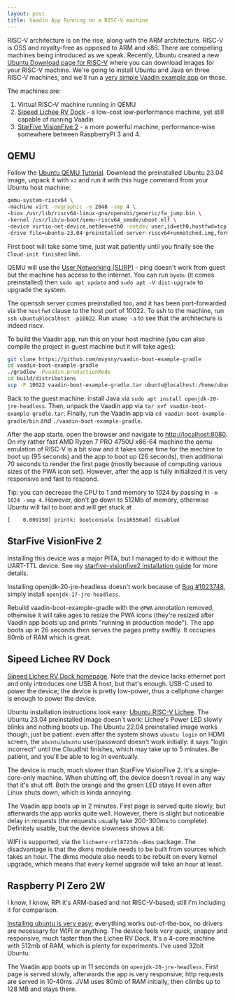 ```yaml
---
layout: post
title: Vaadin App Running on a RISC-V machine
---
```


RISC-V architecture is on the rise, along with the ARM architecture. RISC-V is
OSS and royalty-free as opposed to ARM and x86. There
are compelling machines being introduced as we speak. Recently, Ubuntu
created a new [Ubuntu Download page for RISC-V](https://ubuntu.com/download/risc-v)
where you can download images for your RISC-V machine. We're going to install Ubuntu and Java on
three RISC-V machines, and we'll run a [very simple Vaadin example app](https://github.com/mvysny/vaadin-boot-example-gradle) on those.

The machines are:

1. Virtual RISC-V machine running in QEMU
2. [Sipeed Lichee RV Dock](https://wiki.sipeed.com/hardware/en/lichee/RV/Dock.html) - a low-cost low-performance
   machine, yet still capable of running Vaadin
3. [StarFive VisionFive 2](https://www.starfivetech.com/en/site/boards) - a more powerful machine, performance-wise
   somewhere between RaspberryPI 3 and 4.

## QEMU

Follow the [Ubuntu QEMU Tutorial](https://wiki.ubuntu.com/RISC-V/QEMU). Download the preinstalled Ubuntu 23.04
image, unpack it with `xz` and run it with this huge command from your Ubuntu host machine:

```bash
qemu-system-riscv64 \
-machine virt -nographic -m 2048 -smp 4 \
-bios /usr/lib/riscv64-linux-gnu/opensbi/generic/fw_jump.bin \
-kernel /usr/lib/u-boot/qemu-riscv64_smode/uboot.elf \
-device virtio-net-device,netdev=eth0 -netdev user,id=eth0,hostfwd=tcp::10022-:22,hostfwd=tcp::8080-:8080 \
-drive file=ubuntu-23.04-preinstalled-server-riscv64+unmatched.img,format=raw,if=virtio
```

First boot will take some time, just wait patiently until you finally see the `Cloud-init finished` line.

QEMU will use the [User Networking (SLIRP)](https://wiki.qemu.org/Documentation/Networking#User_Networking_(SLIRP)) -
ping doesn't work from guest but the machine has access to the internet. You can run `byobu`
(it comes preinstalled) then `sudo apt update` and `sudo apt -V dist-upgrade` to upgrade the system.

The openssh server comes preinstalled too, and it has been port-forwarded via the `hostfwd` clause
to the host port of 10022. To ssh to the machine, run `ssh ubuntu@localhost -p10022`.
Run `uname -a` to see that the architecture is indeed riscv.

To build the Vaadin app, run this on your host machine (you can also compile the project in guest machine but it will take ages):

```bash
git clone https://github.com/mvysny/vaadin-boot-example-gradle
cd vaadin-boot-example-gradle
./gradlew -Pvaadin.productionMode
cd build/distributions
scp -P 10022 vaadin-boot-example-gradle.tar ubuntu@localhost:/home/ubuntu/
```

Back to the guest machine: install Java via `sudo apt install openjdk-20-jre-headless`.
Then, unpack the Vaadin app via `tar xvf vaadin-boot-example-gradle.tar`.
Finally, run the Vaadin app via `cd vaadin-boot-example-gradle/bin` and `./vaadin-boot-example-gradle`.

After the app starts, open the browser and navigate to [http://localhost:8080](http://localhost:8080).
On my rather fast AMD Ryzen 7 PRO 4750U x86-64 machine the qemu emulation of RISC-V is a bit slow and it takes some time for the
mechine to boot up (95 seconds) and the app to boot up (26 seconds), then additional 70 seconds to render the first page
(mostly because of computing various sizes of the PWA icon set).
However, after the app is fully initialized it is very responsive and fast to respond.

Tip: you can decrease the CPU to 1 and memory to 1024 by passing in `-m 1024 -smp 4`.
However, don't go down to 512Mb of memory, otherwise Ubuntu will fail to boot and will get stuck at

```
[    0.009150] printk: bootconsole [ns16550a0] disabled
```

## StarFive VisionFive 2

Installing this device was a major PITA, but I managed to do it without the UART-TTL device.
See my [starfive-visionfive2 installation guide](../starfive-visionfive2/) for more details.

Installing openjdk-20-jre-headless doesn't work because of [Bug #1023748](https://groups.google.com/g/linux.debian.bugs.dist/c/-vfxBsw5fkg?pli=1),
simply install `openjdk-17-jre-headless`.

Rebuild vaadin-boot-example-gradle with the `@PWA` annotation removed, otherwise it will take ages to resize
the PWA icons (they're resized after Vaadin app boots up and prints "running in production mode").
The app boots up in 26 seconds then serves the pages pretty swiftly. It occupies 80mb of RAM which is great.

## Sipeed Lichee RV Dock

[Sipeed Lichee RV Dock homepage](https://wiki.sipeed.com/hardware/en/lichee/RV/Dock.html). Note that the
device lacks ethernet port and only introduces one USB A host, but that's enough. USB-C
used to power the device; the device is pretty low-power, thus a cellphone charger is enough to power the device.

Ubuntu installation instructions look easy: [Ubuntu RISC-V Lichee](https://wiki.ubuntu.com/RISC-V/LicheeRV).
The Ubuntu 23.04 preinstalled image doesn't work: Lichee's Power LED slowly blinks and nothing boots up.
The Ubuntu 22.04 preinstalled image works though, just be patient: even after the system shows
`ubuntu login` on HDMI screen, the `ubuntu`/`ubuntu` user/password doesn't work initially: it
says "login incorrect" until the CloudInit finishes, which may take up to 5 minutes. Be patient, and you'll be able
to log in eventually.

The device is much, much slower than StarFive VisionFive 2. It's a single-core-only machine.
When shutting off, the device doesn't reveal in any way that it's shut off. Both the orange
and the green LED stays lit even after Linux shuts down, which is kinda annoying.

The Vaadin app boots up in 2 minutes. First page is served quite slowly, but afterwards the app
works quite well. However, there is slight but noticeable delay in requests (the requests usually take 200-300ms to complete).
Definitely usable, but the device slowness shows a bit.

WIFI is supported, via the `licheerv-rtl8723ds-dkms` package. The disadvantage is that the
dkms module needs to be built from sources which takes an hour. The dkms module also needs
to be rebuilt on every kernel upgrade, which means that every kernel upgrade will take an hour at least.

## Raspberry PI Zero 2W

I know, I know, RPI it's ARM-based and not RISC-V-based; still I'm including it for comparison.

[Installing ubuntu is very easy](../raspberrypi-ubuntu/); everything works out-of-the-box, no drivers are necessary
for WIFI or anything. The device feels very quick, snappy and responsive, much faster than the Lichee RV Dock.
It's a 4-core machine with 512mb of RAM, which is plenty for experiments. I've used 32bit Ubuntu.

The Vaadin app boots up in 11 seconds on `openjdk-20-jre-headless`. First page is served slowly, afterwards the app
is very responsive; http requests are served in 10-40ms. JVM uses 80mb of RAM initially, then climbs up to 128 MB
and stays there.
